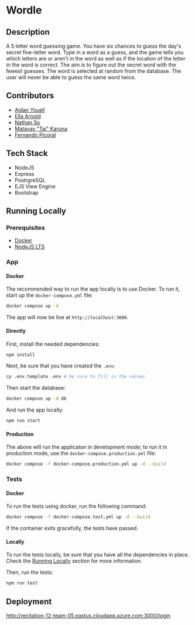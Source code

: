 # Wordle

## Description
A 5 letter word guessing game. You have six chances to guess the day's secret five-letter word. Type in a word as a guess, and the game tells you which letters are or aren't in the word as well as if the location of the letter in the word is correct. The aim is to figure out the secret word with the fewest guesses. The word is selected at random from the database. The user will never be able to guess the same word twice.

## Contributors
* [Aidan Youell](https://github.com/aidanyouell)
* [Ella Arnold](https://github.com/ellaarnold19)
* [Nathan So](https://github.com/nthnns)
* [Matayay "Tai" Karuna](https://github.com/matayay)
* [Fernando Picoral](https://github.com/feRpicoral)


## Tech Stack
* NodeJS
* Express
* PostrgreSQL
* EJS View Engine
* Bootstrap

## Running Locally

### Prerequisites
- [Docker](https://www.docker.com/products/docker-desktop/)
- [NodeJS LTS](https://nodejs.org/en/)

### App

#### Docker

The recommended way to run the app locally is to use Docker. To run it, start up the `docker-compose.yml` file:

```bash
docker compose up -d
```

The app will now be live at `http://localhost:3000`.

#### Directly

First, install the needed dependencies:

```bash
npm install
```

Next, be sure that you have created the `.env`:

```bash
cp .env.template .env # be sure to fill in the values
```

Then start the database:

```bash
docker compose up -d db
```

And run the app locally:

```bash
npm run start
```

#### Production

The above will run the applicaton in development mode; to run it in production mode, use the `docker-compose.production.yml` file:

```bash
docker compose -f docker-compose.production.yml up -d --build
```

### Tests

#### Docker

To run the tests using docker, run the following command:

```bash
docker compose -f docker-compose.test.yml up -d --build
```

If the container exits gracefully, the tests have passed.

#### Locally

To run the tests locally, be sure that you have all the dependencies in place. Check the [Running Locally](#running-locally) section for more information.

Then, run the tests:

```bash
npm run test
```

## Deployment

http://recitation-12-team-05.eastus.cloudapp.azure.com:3000/login


